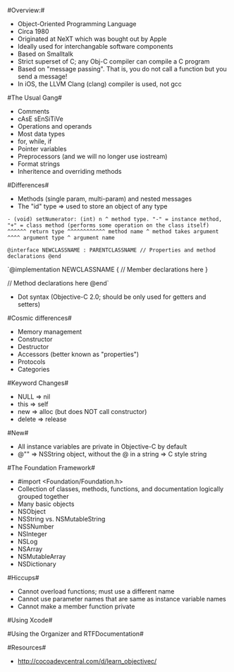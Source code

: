 #Overview:#
* Object-Oriented Programming Language
* Circa 1980
* Originated at NeXT which was bought out by Apple
* Ideally used for interchangable software components
* Based on Smalltalk
* Strict superset of C; any Obj-C compiler can compile a C program
* Based on "message passing".  That is, you do not call a function but you send a message!
* In iOS, the LLVM Clang (clang) compiler is used, not gcc

#The Usual Gang#
* Comments
* cAsE sEnSiTiVe
* Operations and operands
* Most data types
* for, while, if
* Pointer variables
* Preprocessors (and we will no longer use iostream)
* Format strings
* Inheritence and overriding methods

#Differences#
* Methods (single param, multi-param) and nested messages
* The "id" type => used to store an object of any type

`- (void) setNumerator: (int) n
^ method type. "-" = instance method, "+" = class method (performs some operation on the class itself)
  ^^^^^^ return type
         ^^^^^^^^^^^^ method name
                     ^ method takes argument
                       ^^^^ argument type
                             ^ argument name`
                             
`@interface NEWCLASSNAME : PARENTCLASSNAME
  // Properties and method declarations
@end`

`@implementation NEWCLASSNAME
{
  // Member declarations here
}

// Method declarations here
@end`

* Dot syntax (Objective-C 2.0; should be only used for getters and setters)

#Cosmic differences#
* Memory management
* Constructor
* Destructor
* Accessors (better known as "properties")
* Protocols
* Categories

#Keyword Changes#
* NULL => nil
* this => self
* new => alloc (but does NOT call constructor)
* delete => release

#New#
* All instance variables are private in Objective-C by default
* @"" => NSString object, without the @ in a string => C style string

#The Foundation Framework#
* #import <Foundation/Foundation.h>
* Collection of classes, methods, functions, and documentation logically grouped together
* Many basic objects
* NSObject
* NSString vs. NSMutableString
* NSSNumber
* NSInteger
* NSLog
* NSArray
* NSMutableArray
* NSDictionary

#Hiccups#
* Cannot overload functions; must use a different name
* Cannot use parameter names that are same as instance variable names
* Cannot make a member function private

#Using Xcode#

#Using the Organizer and RTFDocumentation#

#Resources#
* http://cocoadevcentral.com/d/learn_objectivec/
